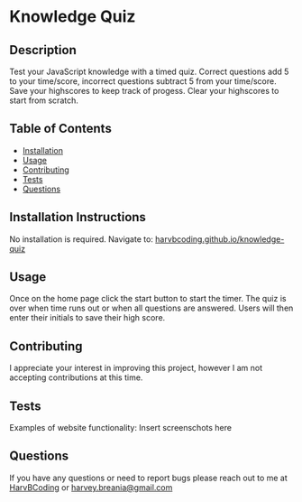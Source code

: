 
  # Knowledge Quiz
  

  ## Description
  Test your JavaScript knowledge with a timed quiz. Correct questions add 5 to your time/score, incorrect questions subtract 5 from your time/score. Save your highscores to keep track of progess. Clear your highscores to start from scratch.

  ## Table of Contents
  * [Installation](#installation-instructions)
  * [Usage](#usage)
  * [Contributing](#contributing)
  * [Tests](#tests)
  * [Questions](#questions)
  
  
  

  ## Installation Instructions
  No installation is required. Navigate to: [harvbcoding.github.io/knowledge-quiz](https://harvbcoding.github.io/knowledge-quiz/)

  ## Usage
  Once on the home page click the start button to start the timer. The quiz is over when time runs out or when all questions are answered. Users will then enter their initials to save their high score.

  
  ## Contributing
  I appreciate your interest in improving this project, however I am not accepting contributions at this time.
  

  
  ## Tests
  Examples of website functionality: Insert screenschots here

  ## Questions
  If you have any questions or need to report bugs please reach out to me at [HarvBCoding](https://www.github.com/HarvBCoding) or harvey.breania@gmail.com
  
  

